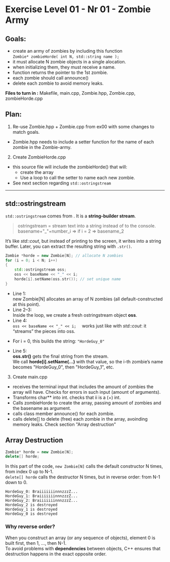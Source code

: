 # Exercise Level 01 - Nr 01 - Zombie Army

## Goals:
- create an army of zombies by including this function  
`Zombie* zombieHorde( int N, std::string name );`    
- it must allocate N zombie objects in a single alocation.   
- when initializing them, they must receive a name.   
- function returns the pointer to the 1st zombie.  
- each zombie should call announce()  
- delete each zombie to avoid memory leaks.  

**Files to turn in :** Makefile, main.cpp, Zombie.hpp, Zombie.cpp,
zombieHorde.cpp  

## Plan:

1. Re-use Zombie.hpp + Zombie.cpp from ex00 with some changes to match goals.  
- Zombie.hpp needs to include a setter function for the name of each zombie in the Zombie-army.    

2. Create ZombieHorde.cpp  
- this source file will include the zombieHorde() that will:  
  - create the array   
  - Use a loop to call the setter to name each new zombie.  
- See next section regarding `std::ostringstream`  

---

## std::ostringstream

`std::ostringstream` comes from <sstream>. It is a **string-builder stream**.   

> ostringstream = stream text into a string instead of to the console.  
> basename+"_"+number_i => if i = 2 =>  basename_2  

It’s like *std::cout*, but instead of printing to the screen, it writes into a string buffer. Later, you can extract the resulting string with `.str()`.   

```cpp
Zombie *horde = new Zombie[N]; // allocate N zombies
for (i = 0; i < N; i++)
{
    std::ostringstream oss;
    oss << baseName << "_" << i;
    horde[i].setName(oss.str()); // set unique name
}
```

* Line 1:  
new Zombie[N] allocates an array of N zombies (all default-constructed at this point).  
* Line 2–3:  
Inside the loop, we create a fresh ostringstream object **oss**.  
* Line 4:  
`oss << baseName << "_" << i;  `
works just like with *std::cout*: it “streams” the pieces into oss.  
- For i = 0, this builds the string:  `"HordeGuy_0"`  
* Line 5:  
**oss.str()** gets the final string from the stream.  
We call **horde[i].setName(...)** with that value, so the i-th zombie’s name becomes "HordeGuy_0", then "HordeGuy_1", etc.  


3. Create main.cpp
- receives the terminal input that includes the amount of zombies the array will have. Checks for errors in such input (amount of arguments).  
- Transforms char** into int. checks that ii is a (+) int.  
- Calls zombieHorde to create the array, passing amount of zombies and the basename as argument.  
- calls class member announce() for each zombie.  
- calls delete[] to delete (free) each zombie in the array, avoinding memory leaks. Check section "Array destruction" 

## **Array Destruction**

```cpp
Zombie* horde = new Zombie[N];
delete[] horde;
```

In this part of the code, `new Zombie[N]` calls the default constructor N times, from index 0 up to N-1.  
`delete[] horde` calls the destructor N times, but in reverse order: from N-1 down to 0.  

```
HordeGuy_0: BraiiiiiiinnnzzzZ...
HordeGuy_1: BraiiiiiiinnnzzzZ...
HordeGuy_2: BraiiiiiiinnnzzzZ...
HordeGuy_2 is destroyed
HordeGuy_1 is destroyed
HordeGuy_0 is destroyed
```
### **Why reverse order?**  
When you construct an array (or any sequence of objects), element 0 is built first, then 1, …, then N-1.  
To avoid problems with **dependencies** between objects, C++ ensures that destruction happens in the exact opposite order.  
